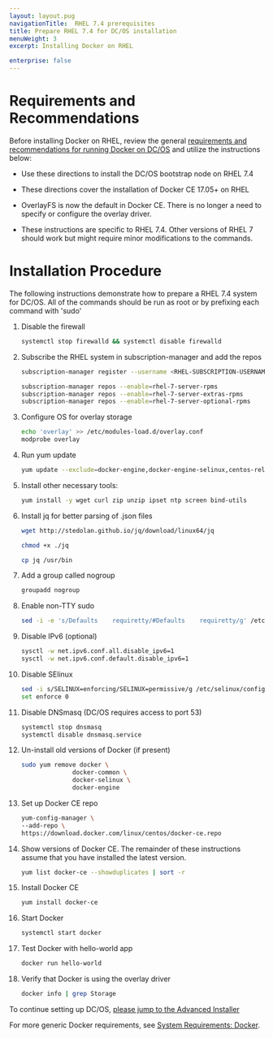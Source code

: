 ```yaml
---
layout: layout.pug
navigationTitle:  RHEL 7.4 prerequisites
title: Prepare RHEL 7.4 for DC/OS installation
menuWeight: 3
excerpt: Installing Docker on RHEL

enterprise: false
---
```


<!-- The source repo for this topic is https://github.com/dcos/dcos-docs-site -->



# Requirements and Recommendations

Before installing Docker on RHEL, review the general [requirements and recommendations for running Docker on DC/OS][1] and utilize the instructions below:

* Use these directions to install the DC/OS bootstrap node on RHEL 7.4

* These directions cover the installation of Docker CE 17.05+ on RHEL

* OverlayFS is now the default in Docker CE. There is no longer a need to specify or configure the overlay driver.

* These instructions are specific to RHEL 7.4. Other versions of RHEL 7 should work but might require minor modifications to the commands.



# Installation Procedure

The following instructions demonstrate how to prepare a RHEL 7.4 system for DC/OS. All of the commands should be run as root or by prefixing each command with 'sudo'

1.  Disable the firewall

    ```bash
    systemctl stop firewalld && systemctl disable firewalld
    ```

1.  Subscribe the RHEL system in subscription-manager and add the repos

    ```bash
    subscription-manager register --username <RHEL-SUBSCRIPTION-USERNAME> --password ******** --auto-attach

    subscription-manager repos --enable=rhel-7-server-rpms
    subscription-manager repos --enable=rhel-7-server-extras-rpms
    subscription-manager repos --enable=rhel-7-server-optional-rpms
    ```

1.  Configure OS for overlay storage

    ```bash
    echo 'overlay' >> /etc/modules-load.d/overlay.conf
    modprobe overlay
    ```

1.  Run yum update

    ```bash
    yum update --exclude=docker-engine,docker-engine-selinux,centos-release* --assumeyes --tolerant
    ```

1.  Install other necessary tools:

    ```bash
    yum install -y wget curl zip unzip ipset ntp screen bind-utils
    ```

1.  Install jq for better parsing of .json files

    ```bash
    wget http://stedolan.github.io/jq/download/linux64/jq

    chmod +x ./jq

    cp jq /usr/bin
    ```

1.  Add a group called nogroup

    ```bash
    groupadd nogroup
    ```

1.  Enable non-TTY sudo

    ```bash
    sed -i -e 's/Defaults    requiretty/#Defaults    requiretty/g' /etc/sudoers
    ```

1.  Disable IPv6 (optional)

    ```bash
    sysctl -w net.ipv6.conf.all.disable_ipv6=1
    sysctl -w net.ipv6.conf.default.disable_ipv6=1
    ```

1.  Disable SElinux

    ```bash
    sed -i s/SELINUX=enforcing/SELINUX=permissive/g /etc/selinux/config
    set enforce 0
    ```

1.  Disable DNSmasq (DC/OS requires access to port 53)

    ```bash
    systemctl stop dnsmasq
    systemctl disable dnsmasq.service
    ```

1.  Un-install old versions of Docker (if present)

	```bash
	sudo yum remove docker \
                  docker-common \
                  docker-selinux \
                  docker-engine
	```

1.  Set up Docker CE repo

	```bash
	yum-config-manager \
    --add-repo \
    https://download.docker.com/linux/centos/docker-ce.repo
	```

1.  Show versions of Docker CE. The remainder of these instructions assume that you have installed the latest version.

	```bash
	yum list docker-ce --showduplicates | sort -r
	```

1.  Install Docker CE

	```bash
	yum install docker-ce
	```

1.  Start Docker

	```bash
	systemctl start docker
	```

1.  Test Docker with hello-world app

	```bash
	docker run hello-world
	```

1.  Verify that Docker is using the overlay driver

	```bash
	docker info | grep Storage
	```

To continue setting up DC/OS, [please jump to the Advanced Installer][2]


For more generic Docker requirements, see [System Requirements: Docker][1].

[1]: /1.11/installing/ent/custom/system-requirements/#docker
[2]: /1.11/installing/ent/custom/advanced/
